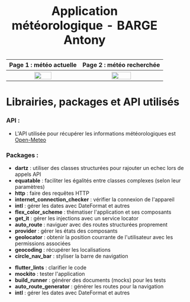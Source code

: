 <table>
    <caption>
        <h1 align="center">Application météorologique - BARGE Antony</h1>
    </caption>
    <tr>
        <th scope="col">Page 1 : météo actuelle</th>
        <th scope="col">Page 2 : météo recherchée</th>
    </tr>
    <tr>
        <th scope="col">
            <img src="https://github.com/AntonyBARGE/MeteoApp/blob/main/gif_page_1.gif" width="50%"/>
        </th>
        <th scope="col">
            <img src="https://github.com/AntonyBARGE/MeteoApp/blob/main/gif_page_2.gif" width="50%"/>
        </th>
    </tr>
</table>

# Librairies, packages et API utilisés
<h3>API :</h3>

- L'API utilisée pour récupérer les informations météorologiques est [Open-Meteo](https://open-meteo.com/)

<h3>Packages :</h3>
    <ul>
        <li><b>dartz</b> : utiliser des classes structurées pour rajouter un echec lors de appels API</li>
        <li><b>equatable</b> : faciliter les égalités entre classes complexes (selon leur paramètres)</li>
        <li><b>http</b> : faire des requêtes HTTP</li>
        <li><b>internet_connection_checker</b> : vérifier la connexion de l'appareil</li>
        <li><b>intl</b> : gérer les dates avec DateFormat et autres</li>
        <li><b>flex_color_scheme</b> : thématiser l'application et ses composants</li>
        <li><b>get_it</b> : gérer les injections avec un service locator </li>
        <li><b>auto_route</b> : naviguer avec des routes structurées proprement</li>
        <li><b>provider</b> : gérer les états des composants</li>
        <li><b>geolocator</b> : obtenir la position courrante de l'utilisateur avec les permissions associées</li>
        <li><b>geocoding</b> : récupérer les localisations</li>
        <li><b>circle_nav_bar</b> : styliser la barre de navigation</li>
    </ul> 
    <ul>
        <li><b>flutter_lints</b> : clarifier le code</li>
        <li><b>mockito</b> : tester l'application</li>
        <li><b>build_runner</b> : générer des documents (mocks) pour les tests</li>
        <li><b>auto_route_generator</b> : générer les routes pour la navigation</li>
        <li><b>intl</b> : gérer les dates avec DateFormat et autres</li>
    </ul> 
